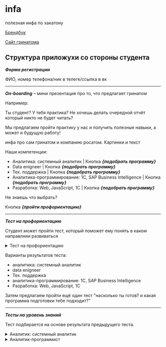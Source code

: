 # infa
полезная инфа по хакатону

[Брендбук](https://drive.google.com/drive/u/1/folders/1B_ylCbjuwIn8aTpWd12d8f6eOY_VVmcR) 

[Сайт гринатома](https://edu.greenatom.ru/)

**Структура приложухи со стороны студента**
------------------------------------------------------------------------------------------
***Форма регистрации***

ФИО, номер телефона/ник в телеге/ссылка в вк

------------------------------------------------------------------------------------------
***On-boarding*** – мини презентация про то, что предлагает гринатом

Например:

Ты студент? У тебя практика? Не хочешь делать очередной отчёт который никто не будет читать?

Мы предлагаем пройти практику у нас и получить полезные навыки, а может и будущую работу!

инфа про сам гринатом и компанию росатом. Картинки и текст

Наши компетенции:
  - Аналитика: системный аналитик | Кнопка ***{подобрать программу}***
  - Data enigneer | Кнопка ***{подобрать программу}***
  - Тех. поддержка | Кнопка ***{подобрать программу}***
  - Аналитика-программирование: 1С, SAP Business Intelligence | Кнопка ***{подобрать программу}***
  - Разработка: Web, JavaScript, 1С | Кнопка ***{подобрать программу}***
 
 Не знаешь что выбрать?

Кнопка ***{пройти профориентацию}***

------------------------------------------------------------------------------------------

***Тест на профориентацию***
                                    
Студент может пройти тест, который поможет ему понять в каком направлнии развиваться
<details><summary>Тест на профориентацию</summary>

1. Вопрос:
 
   Варианты ответа:
  
2. Вопрос 
 
   Варианты ответа:
  
3. Вопрос 
 
   Варианты ответа:
  
4. Вопрос 
 
   Варианты ответа:
  
5. Вопрос
 
   Варианты ответа:
  
6. Вопрос 
 
   Варианты ответа:
  
7. Вопрос 
 
   Варианты ответа:

</details>

Варианты результатов теста:
  - аналитика: системный аналитик
  - data enigneer
  - Тех. поддержка
  - аналитика-программирование: 1С, SAP Business Intelligence
  - Разработка: Web, JavaScript, 1С
                              
Затем предлагаем пройти ещё один тест "насколько ты готов? и какая программа подготовки тебе подходит?"

------------------------------------------------------------------------------------------
***Тесты на уровень знаний***

Тест подбирается на основе результата предыдущего теста.

<details><summary>Аналитик: системный аналитик</summary>

1. Вопрос:
 
   Варианты ответов:
  
   Ответ:
  

2. Вопрос:
 
   Варианты ответов:
  
   Ответ:
  
 
3. Вопрос:
  
   Варианты ответов:
  
   Ответ:
 
4. Вопрос:
  
   Варианты ответов:
  
   Ответ:
   
5. Вопрос:
  
   Варианты ответов:
  
   Ответ:

</details>


<details><summary>Аналитик-программист</summary>

<details><summary>Аналитик: системный аналитик</summary>

1. Вопрос:
 
   Варианты ответов:
  
   Ответ:
  

2. Вопрос:
 
   Варианты ответов:
  
   Ответ:
  
 
3. Вопрос:
  
   Варианты ответов:
  
   Ответ:
 
4. Вопрос:
  
   Варианты ответов:
  
   Ответ:
   
5. Вопрос:
  
   Варианты ответов:
  
   Ответ:

</details>


<details><summary>Разработчик</summary>

<details><summary>Аналитик: системный аналитик</summary>

1. Вопрос:
 
   Варианты ответов:
  
   Ответ:
  

2. Вопрос:
 
   Варианты ответов:
  
   Ответ:
  
 
3. Вопрос:
  
   Варианты ответов:
  
   Ответ:
 
4. Вопрос:
  
   Варианты ответов:
  
   Ответ:
   
5. Вопрос:
  
   Варианты ответов:
  
   Ответ:

</details>


<details><summary>Data ingeneer</summary>

<details><summary>Аналитик: системный аналитик</summary>

1. Вопрос:
 
   Варианты ответов:
  
   Ответ:
  

2. Вопрос:
 
   Варианты ответов:
  
   Ответ:
  
 
3. Вопрос:
  
   Варианты ответов:
  
   Ответ:
 
4. Вопрос:
  
   Варианты ответов:
  
   Ответ:
   
5. Вопрос:
  
   Варианты ответов:
  
   Ответ:

</details>


<details><summary>Техподдержка</summary>

<details><summary>Аналитик: системный аналитик</summary>

1. Вопрос:
 
   Варианты ответов:
  
   Ответ:
  

2. Вопрос:
 
   Варианты ответов:
  
   Ответ:
  
 
3. Вопрос:
  
   Варианты ответов:
  
   Ответ:
 
4. Вопрос:
  
   Варианты ответов:
  
   Ответ:
   
5. Вопрос:
  
   Варианты ответов:
  
   Ответ:

</details>
   

Результат теста на уровень знаний – образрвательная программа подходящая студенту конкертно по его навыкам: студентческая практика, программа подготовки для новичков, оплачиваемая стажировка для гигачадов

Даём ссылку на сайт гринлаба на страницу образовательной порграммы 
 
  Кнопка ***{узнать больше о программе}***

------------------------------------------------------------------------------------------
******************************************************************************************
------------------------------------------------------------------------------------------

**Структура приложухи со стороны админа**
------------------------------------------------------------------------------------------
***Главная страница***


***Бизнеас требования***
знать в чем именно человек хорош: логичка, аналитика, конкретные языки и фреймворки

получать данные о конверсии: сколько человек зарегалось и сколько прошло тест, сколько перешло на сайт гринатома



